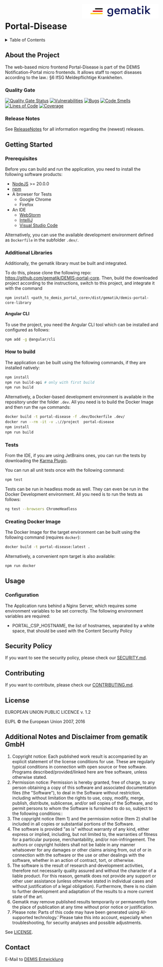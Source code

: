 <img align="right" width="250" height="47" src="./media/Gematik_Logo_Flag.png"/> <br/>

# Portal-Disease

<details>
  <summary>Table of Contents</summary>
  <ol>
    <li>
      <a href="#about-the-project">About The Project</a>
       <ul>
        <li><a href="#quality-gate">Quality Gate</a></li>
        <li><a href="#release-notes">Release Notes</a></li>
      </ul>
	</li>
    <li>
      <a href="#getting-started">Getting Started</a>
      <ul>
        <li><a href="#prerequisites">Prerequisites</a></li>
        <li><a href="#additional-libraries">Additional Libraries</a></li>
        <li><a href="#angular-cli">Angular CLI</a></li>
        <li><a href="#how-to-build">How to build</a></li>
        <li><a href="#tests">Tests</a></li>
        <li><a href="#creating-docker-image">Creating Docker Image</a></li>
      </ul>
    </li>
    <li>
      <a href="#usage">Usage</a>
      <ul>
        <li><a href="#configuration">Configuration</a></li>
      </ul>
    </li>
    <li><a href="#security-policy">Security Policy</a></li>
    <li><a href="#contributing">Contributing</a></li>
    <li><a href="#license">License</a></li>
    <li><a href="#contact">Contact</a></li>
  </ol>
</details>

## About the Project

The web-based micro frontend Portal-Disease is part of the DEMIS Notification-Portal micro frontends. It allows staff to report diseases according to the law.: §6 IfSG Meldepflichtige Krankheiten.

### Quality Gate

[![Quality Gate Status](https://sonar.prod.ccs.gematik.solutions/api/project_badges/measure?project=demis-portal-disease&metric=alert_status&token=sqb_1b28062bf9d8197859c565512dd81c3f1bce1c6a)](https://sonar.prod.ccs.gematik.solutions/dashboard?id=demis-portal-disease)
[![Vulnerabilities](https://sonar.prod.ccs.gematik.solutions/api/project_badges/measure?project=demis-portal-disease&metric=vulnerabilities&token=sqb_1b28062bf9d8197859c565512dd81c3f1bce1c6a)](https://sonar.prod.ccs.gematik.solutions/dashboard?id=demis-portal-disease)
[![Bugs](https://sonar.prod.ccs.gematik.solutions/api/project_badges/measure?project=demis-portal-disease&metric=bugs&token=sqb_1b28062bf9d8197859c565512dd81c3f1bce1c6a)](https://sonar.prod.ccs.gematik.solutions/dashboard?id=demis-portal-disease)
[![Code Smells](https://sonar.prod.ccs.gematik.solutions/api/project_badges/measure?project=demis-portal-disease&metric=code_smells&token=sqb_1b28062bf9d8197859c565512dd81c3f1bce1c6a)](https://sonar.prod.ccs.gematik.solutions/dashboard?id=demis-portal-disease)
[![Lines of Code](https://sonar.prod.ccs.gematik.solutions/api/project_badges/measure?project=demis-portal-disease&metric=ncloc&token=sqb_1b28062bf9d8197859c565512dd81c3f1bce1c6a)](https://sonar.prod.ccs.gematik.solutions/dashboard?id=demis-portal-disease)
[![Coverage](https://sonar.prod.ccs.gematik.solutions/api/project_badges/measure?project=demis-portal-disease&metric=coverage&token=sqb_1b28062bf9d8197859c565512dd81c3f1bce1c6a)](https://sonar.prod.ccs.gematik.solutions/dashboard?id=demis-portal-disease)

### Release Notes
See [ReleaseNotes](ReleaseNotes.md) for all information regarding the (newest) releases.

## Getting Started

### Prerequisites

Before you can build and run the application, you need to install the following software products:

- [NodeJS](https://nodejs.org) >= 20.0.0
- [npm](https://docs.npmjs.com/try-the-latest-stable-version-of-npm)
- A browser for Tests
  - Google Chrome
  - Firefox
- An IDE
  - [WebStorm](https://www.jetbrains.com/webstorm)
  - [IntelliJ](https://www.jetbrains.com/de-de/idea)
  - [Visual Studio Code](https://code.visualstudio.com)

Alternatively, you can use the available development environment defined as `Dockerfile` in the subfolder `.dev/`.

### Additional Libraries

Additionally, the gematik library must be built and integrated.

To do this, please clone the following repo: https://github.com/gematik/DEMIS-portal-core.
Then, build the downloaded project according to the instructions, switch to this project, and integrate it with the command
```
npm install <path_to_demis_portal_core>/dist/gematik/demis-portal-core-library
```

#### Angular CLI

To use the project, you need the Angular CLI tool which can be installed and configured as follows:

```sh
npm add -g @angular/cli
```

### How to build

The application can be built using the following commands, if they are installed natively:

```sh
npm install
npm run build-api # only with first build
npm run build
```

Alternatively, a Docker-based development environment is available in the repository under the folder `.dev`. All you need is to build the Docker Image and then run the `npm` commands:

```sh
docker build -t portal-disease -f .dev/Dockerfile .dev/
docker run --rm -it -v .://project  portal-disease
npm install
npm run build
```

### Tests

From the IDE, if you are using JetBrains ones, you can run the tests by downloading the [Karma Plugin](https://plugins.jetbrains.com/plugin/7287-karma).

You can run all unit tests once with the following command:

```sh
npm test
```

Tests can be run in headless mode as well. They can even be run in the Docker Development environment. All you need is to run the tests as follows:

```sh
ng test --browsers ChromeHeadless
```

### Creating Docker Image

The Docker Image for the target environment can be built using the following command (requires `docker`):

```sh
docker build -t portal-disease:latest .
```

Alternatively, a convenient npm target is also available:

```sh
npm run docker
```

## Usage

### Configuration

The Application runs behind a Nginx Server, which requires some environment variables to be set correctly. The following environment variables are required:

- PORTAL_CSP_HOSTNAME, the list of hostnames, separated by a white space, that should be used with the Content Security Policy

## Security Policy
If you want to see the security policy, please check our [SECURITY.md](.github/SECURITY.md).

## Contributing
If you want to contribute, please check our [CONTRIBUTING.md](.github/CONTRIBUTING.md).

## License
EUROPEAN UNION PUBLIC LICENCE v. 1.2

EUPL © the European Union 2007, 2016

## Additional Notes and Disclaimer from gematik GmbH

1. Copyright notice: Each published work result is accompanied by an explicit statement of the license conditions for use. These are regularly typical conditions in connection with open source or free software. Programs described/provided/linked here are free software, unless otherwise stated.
2. Permission notice: Permission is hereby granted, free of charge, to any person obtaining a copy of this software and associated documentation files (the "Software"), to deal in the Software without restriction, including without limitation the rights to use, copy, modify, merge, publish, distribute, sublicense, and/or sell copies of the Software, and to permit persons to whom the Software is furnished to do so, subject to the following conditions::
  1. The copyright notice (Item 1) and the permission notice (Item 2) shall be included in all copies or substantial portions of the Software.
  2. The software is provided "as is" without warranty of any kind, either express or implied, including, but not limited to, the warranties of fitness for a particular purpose, merchantability, and/or non-infringement. The authors or copyright holders shall not be liable in any manner whatsoever for any damages or other claims arising from, out of or in connection with the software or the use or other dealings with the software, whether in an action of contract, tort, or otherwise.
  3. The software is the result of research and development activities, therefore not necessarily quality assured and without the character of a liable product. For this reason, gematik does not provide any support or other user assistance (unless otherwise stated in individual cases and without justification of a legal obligation). Furthermore, there is no claim to further development and adaptation of the results to a more current state of the art.
3. Gematik may remove published results temporarily or permanently from the place of publication at any time without prior notice or justification.
4. Please note: Parts of this code may have been generated using AI-supported technology.’ Please take this into account, especially when troubleshooting, for security analyses and possible adjustments.

See [LICENSE](LICENSE.md).

## Contact
E-Mail to [DEMIS Entwicklung](mailto:demis-entwicklung@gematik.de?subject=[GitHub]%20Portal-disease)
